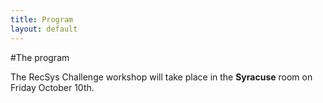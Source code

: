 ```yaml
---
title: Program
layout: default
---
```

#The program

The RecSys Challenge workshop will take place in the __Syracuse__ room on Friday October 10th.

